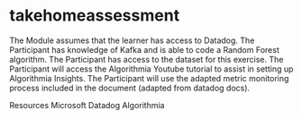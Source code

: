 # takehomeassessment
The Module assumes that the learner has access to Datadog. 
The Participant has knowledge of Kafka and is able to code a Random Forest algorithm.
The Participant has access to the dataset for this exercise.
The Participant will access the Algorithmia Youtube tutorial to assist in setting up Algorithmia Insights. 
The Participant will use the adapted metric monitoring process included in the document (adapted from datadog docs).

Resources
Microsoft
Datadog
Algorithmia
